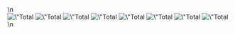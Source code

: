 <!--views:github-stats:start-->\n<div id=\"statistics_review_summary_block_id\" align=\"center\" style=\"align-content: center; text-align:center; margin: 20px 20px\">    <img src=\"https://img.shields.io/badge/Account%20age-7-CB0000.svg?logo=github\" alt=\"Total account ages\" />    <img src=\"https://img.shields.io/badge/Issues-4-CB0000.svg?logo=github\" alt=\"Total issues\" />    <img src=\"https://img.shields.io/badge/Commits-7907-CB0000.svg?logo=github\" alt=\"Total commits\" />    <img src=\"https://img.shields.io/badge/Pull%20requests-255-CB0000.svg?logo=github\" alt=\"Total pull requests\" />    <img src=\"https://img.shields.io/badge/Repos%20contributions-0-CB0000.svg?logo=github\" alt=\"Total repos contributions\" />    <img src=\"https://img.shields.io/badge/Stars-4-CB0000.svg?logo=github\" alt=\"Total stars\" />    <img src=\"https://img.shields.io/badge/Gists-871-CB0000.svg?logo=github\" alt=\"Total gists\" />    <img src=\"https://img.shields.io/badge/Repos-623-CB0000.svg?logo=github\" alt=\"Total repositories\" /></div>\n<!--views:github-stats:end-->
